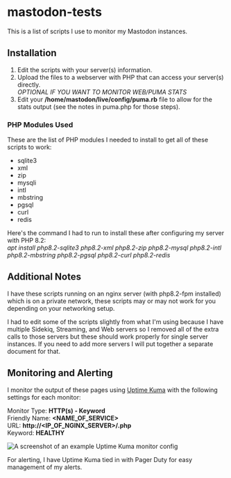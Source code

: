 # mastodon-tests
This is a list of scripts I use to monitor my Mastodon instances.

## Installation
1) Edit the scripts with your server(s) information.  
2) Upload the files to a webserver with PHP that can access your server(s) directly.  
*OPTIONAL IF YOU WANT TO MONITOR WEB/PUMA STATS*  
3) Edit your **/home/mastodon/live/config/puma.rb** file to allow for the stats output (see the notes in puma.php for those steps).

### PHP Modules Used
These are the list of PHP modules I needed to install to get all of these scripts to work:  
- sqlite3
- xml
- zip
- mysqli
- intl
- mbstring
- pgsql
- curl
- redis

Here's the command I had to run to install these after configuring my server with PHP 8.2:  
*apt install php8.2-sqlite3 php8.2-xml php8.2-zip php8.2-mysql php8.2-intl php8.2-mbstring php8.2-pgsql php8.2-curl php8.2-redis*

## Additional Notes
I have these scripts running on an nginx server (with php8.2-fpm installed) which is on a private network, these scripts may or may not work for you depending on your networking setup.  

I had to edit some of the scripts slightly from what I'm using because I have multiple Sidekiq, Streaming, and Web servers so I removed all of the extra calls to those servers but these should work properly for single server instances. If you need to add more servers I will put together a separate document for that.  

## Monitoring and Alerting

I monitor the output of these pages using [Uptime Kuma](https://github.com/louislam/uptime-kuma) with the following settings for each monitor:  

Monitor Type: **HTTP(s) - Keyword**  
Friendly Name: **<NAME_OF_SERVICE>**  
URL: **http://<IP_OF_NGINX_SERVER>/<FILENAME>.php**  
Keyword: **HEALTHY**  

![A screenshot of an example Uptime Kuma monitor config](https://a.cdn9000.com/grIQca7hmOYRHTqC/2024-01-13124435.png "Uptime Kuma example")  

For alerting, I have Uptime Kuma tied in with Pager Duty for easy management of my alerts.  